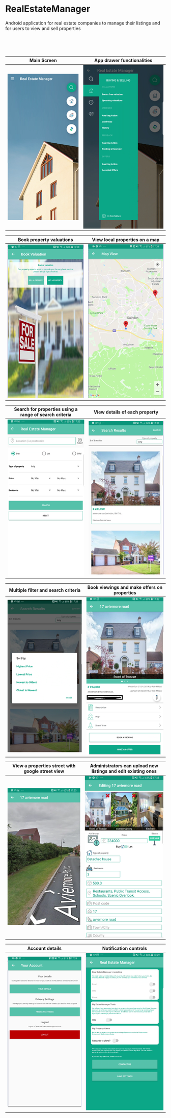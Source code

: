 # RealEstateManager
Android application for real estate companies to manage their listings and for users to view and sell properties

<br/>
<br/>
<br/>

Main Screen            |  App drawer functionalities
:-------------------------:|:-------------------------:
 ![Screenshot](pic1.png) | ![Screenshot](pic2.png)

Book property valuations           |  View local properties on a map
:-------------------------:|:-------------------------:
 ![Screenshot](pic3.png) | ![Screenshot](pic11.png)
 
 
Search for properties using a range of search criteria          |  View details of each property
:-------------------------:|:-------------------------:
 ![Screenshot](pic5.png) | ![Screenshot](pic6.png)
 
 Multiple filter and search criteria          |  Book viewings and make offers on properties
:-------------------------:|:-------------------------:
 ![Screenshot](pic7.png) | ![Screenshot](pic8.png)
 
 View a properties street with google street view         | Administrators can upload new listings and edit existing ones
:-------------------------:|:-------------------------:
 ![Screenshot](pic9.png) | ![Screenshot](pic10.png)
 
 Account details         | Notification controls
:-------------------------:|:-------------------------:
 ![Screenshot](pic12.png) | ![Screenshot](pic4.png)

